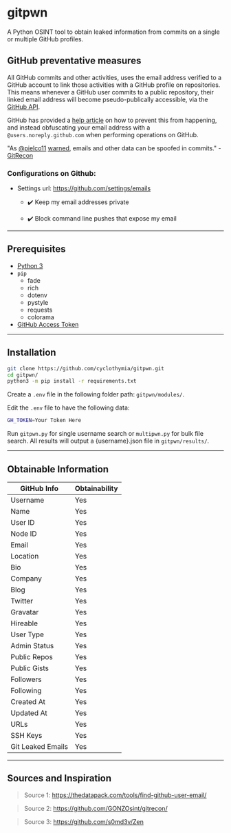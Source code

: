 # gitpwn

A Python OSINT tool to obtain leaked information from commits on a single or multiple GitHub profiles.

## GitHub preventative measures

All GitHub commits and other activities, uses the email address verified to a GitHub account to link those activities with a GitHub profile on repositories. This means whenever a GitHub user commits to a public repository, their linked email address will become pseudo-publically accessible, via the [GitHub API](https://developer.github.com/v3/activity/events/). 

GitHub has provided a [help article](https://help.github.com/articles/setting-your-email-in-git/) on how to prevent this from happening, and instead obfuscating your email address with a `@users.noreply.github.com` when performing operations on GitHub.

"As [@pielco11](https://github.com/pielco11/) [warned](https://twitter.com/noneprivacy/status/1373164632756604934), emails and other data can be spoofed in commits." - [GitRecon](https://github.com/GONZOsint/gitrecon/)

### Configurations on Github:

- Settings url: https://github.com/settings/emails

  - ✔️ Keep my email addresses private

  - ✔️ Block command line pushes that expose my email

---

## Prerequisites
- [Python 3](https://www.python.org/downloads/)
- `pip`
  - fade
  - rich
  - dotenv
  - pystyle
  - requests
  - colorama
- [GitHub Access Token](https://github.com/settings/tokens)

---

## Installation
```bash
git clone https://github.com/cyclothymia/gitpwn.git
cd gitpwn/
python3 -m pip install -r requirements.txt
```
Create a `.env` file in the following folder path: `gitpwn/modules/`.

Edit the `.env` file to have the following data:
```bash
GH_TOKEN=Your Token Here
```

Run `gitpwn.py` for single username search or `multipwn.py` for bulk file search. All results will output a {username}.json file in `gitpwn/results/`.

---

## Obtainable Information
GitHub Info | Obtainability
------------ | -------------
Username | Yes
Name | Yes
User ID | Yes
Node ID | Yes
Email | Yes
Location | Yes
Bio | Yes
Company | Yes
Blog | Yes
Twitter | Yes
Gravatar | Yes
Hireable | Yes
User Type | Yes
Admin Status | Yes
Public Repos | Yes
Public Gists | Yes
Followers | Yes
Following | Yes
Created At | Yes
Updated At | Yes
URLs | Yes
SSH Keys | Yes
Git Leaked Emails | Yes

---

## Sources and Inspiration
> Source 1: https://thedatapack.com/tools/find-github-user-email/

> Source 2: https://github.com/GONZOsint/gitrecon/

> Source 3: https://github.com/s0md3v/Zen
